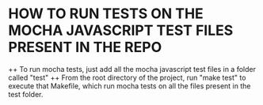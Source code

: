 HOW TO RUN TESTS ON THE MOCHA JAVASCRIPT TEST FILES PRESENT IN THE REPO
=======================================================================

++ To run mocha tests, just add all the mocha javascript test files in a folder called "test"
++ From the root directory of the project, run "make test" to execute that Makefile, which run mocha tests on all the files present in the test folder.
